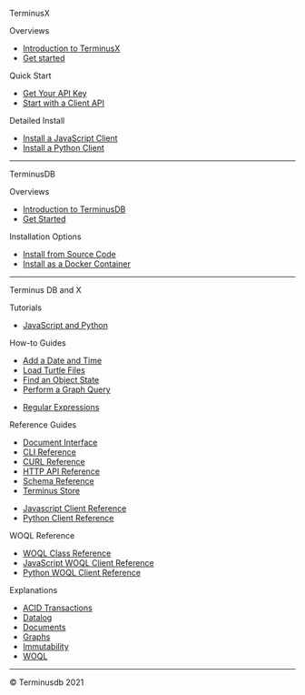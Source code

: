 <span class="tdb-k-h1 tdb-pd">TerminusX&nbsp;&nbsp;</span>

<span class="tdb-f tdb-pd">Overviews</span>

- [Introduction to TerminusX](terminusx/introduction)
- [Get started](terminusx/get-started)

<span class="tdb-f tdb-pd">Quick Start</span>

- [Get Your API Key](terminusx/get-your-api-key)
- [Start with a Client API](terminusx/start-with-a-client)

<span class="tdb-f tdb-pd">Detailed Install</span>

- [Install a JavaScript Client](install/install-javascript-client)
- [Install a Python Client](install/install-python-client)

<!--
<span class="tdb-f tdb-pd">Reference Guides</span>

- [CURL Reference](terminusx/curl-reference)
- [Schema Reference](terminusx/schema-reference)
- [Document API](terminusx/document-interface) 

<span class="tdb-f tdb-pd">Explanations</span>

- [Documents](terminusx/documents)

-->

<hr class="tdb-l"/>

<span class="tdb-k-h1 tdb-pd">TerminusDB</span>

<span class="tdb-f tdb-pd">Overviews</span>

- [Introduction to TerminusDB](overviews/introduction)
- [Get Started](overviews/get-started)

<span class="tdb-f tdb-pd">Installation Options</span>

- [Install from Source Code](install/install-from-source-code)
- [Install as a Docker Container](install/install-as-docker-container)

<hr class="tdb-l"/>

<!-- <span class="tdb-f tdb-pd">Quick Start Tutorials</span><!-- <img class="tdb-i" src="img/ico/terminusdb-icon-quick-start.png" title="Quick start"/> -->

<!--
- [<span style="color: gray">Quick start with JavaScript</span>](resources/to-do)
- [<span style="color: gray">Quick start with Python</span>](resources/to-do)
- [<span style="color: gray">Quick start with the Dashboard</span>](resources/to-do)
- [<span style="color: gray">Quick start with the CLI</span>](resources/to-do)
- [<span style="color: gray">Quick start schema</span>](resources/to-do)
- [<span style="color: gray">Quick start query</span>](resources/to-do)
-->

<span class="tdb-k-h1 tdb-pd">Terminus DB and X</span>

<span class="tdb-f tdb-pd">Tutorials</span>

- [JavaScript and Python](reference/reference-client)

<span class="tdb-f tdb-pd">How-to Guides</span>

<!-- - [Create a Simple Database](resources/to-do) -->
- [Add a Date and Time](how-to/how-to-add-date-and-time)
- [Load Turtle Files](how-to/how-to-load-turtle-files)
- [Find an Object State](how-to/how-to-find-object-state)
- [Perform a Graph Query](how-to/how-to-perform-graph-queries)
<!-- - [Update Data](how-to/how-to-update-data) -->
- [Regular Expressions](how-to/how-to-use-regex)

<span class="tdb-f tdb-pd">Reference Guides</span>

- [Document Interface](reference/reference-document-interface)
- [CLI Reference](reference/reference-cli)
- [CURL Reference](reference/reference-curl)
- [HTTP API Reference](reference/reference-api)
- [Schema Reference](reference/reference-schema)
- [Terminus Store](reference/reference-terminus-store)
<!-- - [XSD Datatypes Reference](reference/reference-xsd-datatypes) -->
- [Javascript Client Reference](reference/reference-client)
- [Python Client Reference](reference/reference-client)

<span class="tdb-f tdb-pd">WOQL Reference</span>

<!-- - [WOQL](reference/reference-woql)
- [WOQL Libraries](reference/reference-woql-library)
- [WOQL Non-primitives](reference/reference-woql-nonprimitives)
- [WOQL Primitives](reference/reference-woql-primitives) -->

- [WOQL Class Reference](reference/reference-woql-json-ld)
- [JavaScript WOQL Client Reference](reference/reference-client)
- [Python WOQL Client Reference](reference/reference-client)

<span class="tdb-f tdb-pd">Explanations</span>

- [ACID Transactions](explanation/explanation-acid)
- [Datalog](explanation/explanation-datalog)
- [Documents](explanation/explanation-documents)
- [Graphs](explanation/explanation-graphs)
- [Immutability](explanation/explanation-immutability)
- [WOQL](explanation/explanation-woql)
<!--
<span class="tdb-f tdb-pd">Data Modeling</span><!-- <img class="tdb-i" src="img/ico/terminusdb-icon-data-modeling.png" title="Data modeling"/> -->

<!--
- [Graph Databases](data-modeling/data-modeling-graph-databases)
- [WOQL queries<span>](data-modeling/data-modeling-woql-queries)
-->

<hr class="tdb-l"/>

<span class="tdb-f tdb-pd">&copy; Terminusdb 2021</span>

<!--
- [Copyright statement](resources/to-do)
- [Release notes](resources/to-do)
-->